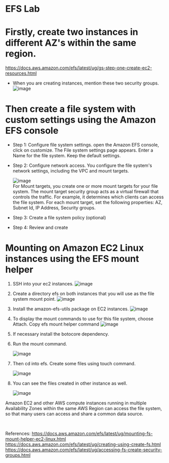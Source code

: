# EFS Lab


# Firstly, create two instances in different AZ's within the same region.
https://docs.aws.amazon.com/efs/latest/ug/gs-step-one-create-ec2-resources.html
- When you are creating instances, mention these two security groups.
    ![image](https://user-images.githubusercontent.com/85761276/200592869-b9cc19e7-3a59-4f6b-9aa0-99be33796af4.png)




# Then create a file system with custom settings using the Amazon EFS console

- Step 1: Configure file system settings. open the Amazon EFS console, click on customize. The File system settings page appears. Enter a Name for the file system. Keep the default settings.
- Step 2: Configure network access. You configure the file system's network settings, including the VPC and mount targets.

  ![image](https://user-images.githubusercontent.com/85761276/200584340-aa088dbf-030b-45c7-b824-4d2d0d69b29f.png) <br/>
  For Mount targets, you create one or more mount targets for your file system. The mount target security group acts as a virtual firewall that controls the traffic. For example, it determines which clients can access the file system. For each mount target, set the following properties: AZ, Subnet Id, IP Address, Security groups. 



- Step 3: Create a file system policy (optional)
- Step 4: Review and create



# Mounting on Amazon EC2 Linux instances using the EFS mount helper
1. SSH into your ec2 instances.
    ![image](https://user-images.githubusercontent.com/85761276/200588196-7bfe74d0-386c-4254-baa8-9e0b5f5e2cdd.png)

2. Create a directory efs on both instances that you will use as the file system mount point.
    ![image](https://user-images.githubusercontent.com/85761276/200588392-f73a4c09-31ba-400c-afbf-579e5eba2db9.png)
  
3. Install the amazon-efs-utils package on EC2 instances.
![image](https://user-images.githubusercontent.com/85761276/200588746-d8f0c4fb-78ab-4063-85e0-aa3d49ae034c.png)

4. To display the mount commands to use for this file system, choose Attach. Copy efs mount helper command
    ![image](https://user-images.githubusercontent.com/85761276/200589114-9e0da2c0-bc4b-482d-bfd3-d54d21ddd102.png)

5. If necessary install the botocore dependency. <br/>

6. Run the mount command. 

    ![image](https://user-images.githubusercontent.com/85761276/200589785-50ff502a-0f8a-4d95-a085-d158c75aa4fc.png)

7. Then cd into efs. Create some files using touch command.

    ![image](https://user-images.githubusercontent.com/85761276/200590063-63202a40-979a-4f63-8cfe-c50954d917ce.png)

8. You can see the files created in other instance as well.


    ![image](https://user-images.githubusercontent.com/85761276/200590310-79902ad3-1962-48c4-bbc8-b468fb4cc006.png)


Amazon EC2 and other AWS compute instances running in multiple Availability Zones within the same AWS Region can access the file system, so that many users can access and share a common data source. <br/>

<br/>

References: https://docs.aws.amazon.com/efs/latest/ug/mounting-fs-mount-helper-ec2-linux.html <br/>
https://docs.aws.amazon.com/efs/latest/ug/creating-using-create-fs.html <br/>
https://docs.aws.amazon.com/efs/latest/ug/accessing-fs-create-security-groups.html













